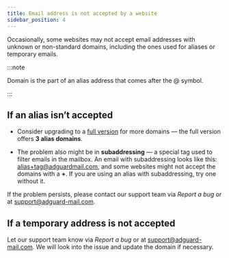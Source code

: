 ```yaml
---
title: Email address is not accepted by a website
sidebar_position: 4
---
```


Occasionally, some websites may not accept email addresses with unknown or non-standard domains, including the ones used for aliases or temporary emails.

:::note

Domain is the part of an alias address that comes after the @ symbol.

:::

## If an alias isn’t accepted

- Consider upgrading to a [full version](https://adguard-mail.com/license.html) for more domains — the full version offers **3 alias domains**.

- The problem also might be in **subaddressing** — a special tag used to filter emails in the mailbox. An email with subaddressing looks like this: <alias+tag@adguardmail.com>, and some websites might not accept the domains with a **+**. If you are using an alias with subaddressing, try one without it.

If the problem persists, please contact our support team via _Report a bug_ or at <support@adguard-mail.com>.

## If a temporary address is not accepted

Let our support team know via _Report a bug_ or at <support@adguard-mail.com>. We will look into the issue and update the domain if necessary.
